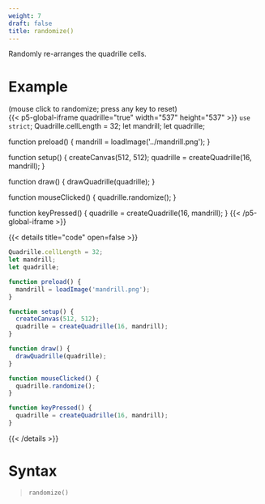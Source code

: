 ```yaml
---
weight: 7
draft: false
title: randomize()
---
```


Randomly re-arranges the quadrille cells.

# Example

(mouse click to randomize; press any key to reset)\
{{< p5-global-iframe quadrille="true" width="537" height="537" >}}
`use strict`;
Quadrille.cellLength = 32;
let mandrill;
let quadrille;

function preload() {
  mandrill = loadImage('../mandrill.png');
}

function setup() {
  createCanvas(512, 512);
  quadrille = createQuadrille(16, mandrill);
}

function draw() {
  drawQuadrille(quadrille);
}

function mouseClicked() {
  quadrille.randomize();
}

function keyPressed() {
  quadrille = createQuadrille(16, mandrill);
}
{{< /p5-global-iframe >}}

{{< details title="code" open=false >}}
```js
Quadrille.cellLength = 32;
let mandrill;
let quadrille;

function preload() {
  mandrill = loadImage('mandrill.png');
}

function setup() {
  createCanvas(512, 512);
  quadrille = createQuadrille(16, mandrill);
}

function draw() {
  drawQuadrille(quadrille);
}

function mouseClicked() {
  quadrille.randomize();
}

function keyPressed() {
  quadrille = createQuadrille(16, mandrill);
}
```
{{< /details >}}

# Syntax

> `randomize()`